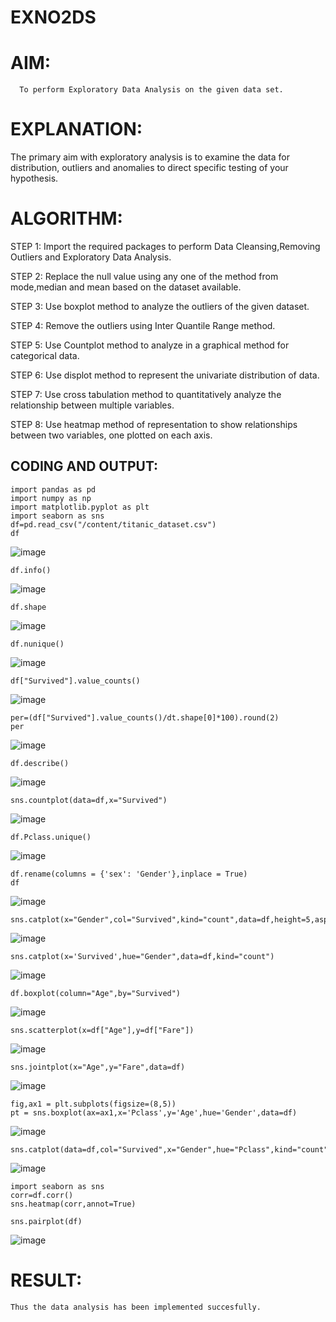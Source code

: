 # EXNO2DS
# AIM:
      To perform Exploratory Data Analysis on the given data set.
      
# EXPLANATION:
  The primary aim with exploratory analysis is to examine the data for distribution, outliers and anomalies to direct specific testing of your hypothesis.
  
# ALGORITHM:
STEP 1: Import the required packages to perform Data Cleansing,Removing Outliers and Exploratory Data Analysis.

STEP 2: Replace the null value using any one of the method from mode,median and mean based on the dataset available.

STEP 3: Use boxplot method to analyze the outliers of the given dataset.

STEP 4: Remove the outliers using Inter Quantile Range method.

STEP 5: Use Countplot method to analyze in a graphical method for categorical data.

STEP 6: Use displot method to represent the univariate distribution of data.

STEP 7: Use cross tabulation method to quantitatively analyze the relationship between multiple variables.

STEP 8: Use heatmap method of representation to show relationships between two variables, one plotted on each axis.

## CODING AND OUTPUT:
```
import pandas as pd
import numpy as np
import matplotlib.pyplot as plt
import seaborn as sns
df=pd.read_csv("/content/titanic_dataset.csv")
df
```
![image](https://github.com/user-attachments/assets/4991394c-5d9e-499e-ad37-aa83b269379f)

```
df.info()
```
![image](https://github.com/user-attachments/assets/2c69e058-85b5-4146-bb61-570a48649115)

```
df.shape
```
![image](https://github.com/user-attachments/assets/aeaa657f-1d20-4b44-9ccc-167817f98859)
```
df.nunique()
```

![image](https://github.com/user-attachments/assets/32d6170d-da8d-4239-adee-8b31a3587705)
```
df["Survived"].value_counts()
```

![image](https://github.com/user-attachments/assets/7e89bb1e-60ae-44d3-a52b-85e17de32d8f)
```
per=(df["Survived"].value_counts()/dt.shape[0]*100).round(2)
per
```

![image](https://github.com/user-attachments/assets/da947b19-65a5-477c-9b32-fbf79257e187)
```
df.describe()
```
![image](https://github.com/user-attachments/assets/7f0baafe-9faa-4971-a9f5-97ebdd06a33e)

```
sns.countplot(data=df,x="Survived")
```
![image](https://github.com/user-attachments/assets/1f03c123-1189-4979-b51e-eb2b1f671a19)

```
df.Pclass.unique()
```
![image](https://github.com/user-attachments/assets/21531458-eca3-4981-a4ee-411428ca8bae)

```
df.rename(columns = {'sex': 'Gender'},inplace = True)
df
```
![image](https://github.com/user-attachments/assets/3a15901a-0560-4954-8cbe-42571b01c1ef)

```
sns.catplot(x="Gender",col="Survived",kind="count",data=df,height=5,aspect=.7)
```
![image](https://github.com/user-attachments/assets/9a5264af-3d8d-49a3-b86d-10f5d640dc9f)
```
sns.catplot(x='Survived',hue="Gender",data=df,kind="count")
```
![image](https://github.com/user-attachments/assets/0d2943d4-18de-4fd7-ad42-fa93d85321a1)

```
df.boxplot(column="Age",by="Survived")
```
![image](https://github.com/user-attachments/assets/88864778-988a-4a7b-9b7b-e4d7b29dc60e)

```
sns.scatterplot(x=df["Age"],y=df["Fare"])
```
![image](https://github.com/user-attachments/assets/901bfcc3-b35f-483d-ba60-4a197d691a1f)

```
sns.jointplot(x="Age",y="Fare",data=df)
```
![image](https://github.com/user-attachments/assets/4a6cc90f-a12f-41b2-9551-08f3f944574b)

```
fig,ax1 = plt.subplots(figsize=(8,5))
pt = sns.boxplot(ax=ax1,x='Pclass',y='Age',hue='Gender',data=df)
```
![image](https://github.com/user-attachments/assets/9097d508-96c2-4e76-94f0-5f14285b8610)
```
sns.catplot(data=df,col="Survived",x="Gender",hue="Pclass",kind="count")
```
![image](https://github.com/user-attachments/assets/604554dc-9112-4545-b212-abf01aef7ddf)

```
import seaborn as sns
corr=df.corr()
sns.heatmap(corr,annot=True)
```
```
sns.pairplot(df)
```
![image](https://github.com/user-attachments/assets/4dd5dee9-f124-4b48-a70a-b3ff7a06cfb5)


# RESULT:
    Thus the data analysis has been implemented succesfully.
